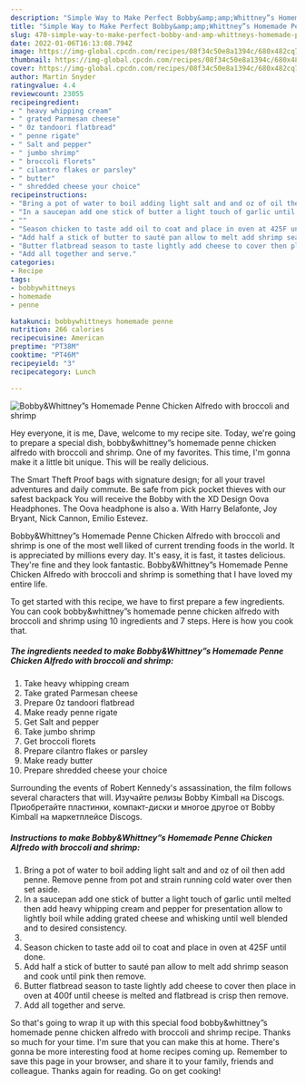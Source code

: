 ```yaml
---
description: "Simple Way to Make Perfect Bobby&amp;amp;Whittney”s Homemade Penne Chicken Alfredo with broccoli and shrimp"
title: "Simple Way to Make Perfect Bobby&amp;amp;Whittney”s Homemade Penne Chicken Alfredo with broccoli and shrimp"
slug: 470-simple-way-to-make-perfect-bobby-and-amp-whittneys-homemade-penne-chicken-alfredo-with-broccoli-and-shrimp
date: 2022-01-06T16:13:08.794Z
image: https://img-global.cpcdn.com/recipes/08f34c50e8a1394c/680x482cq70/bobbywhittneys-homemade-penne-chicken-alfredo-with-broccoli-and-shrimp-recipe-main-photo.jpg
thumbnail: https://img-global.cpcdn.com/recipes/08f34c50e8a1394c/680x482cq70/bobbywhittneys-homemade-penne-chicken-alfredo-with-broccoli-and-shrimp-recipe-main-photo.jpg
cover: https://img-global.cpcdn.com/recipes/08f34c50e8a1394c/680x482cq70/bobbywhittneys-homemade-penne-chicken-alfredo-with-broccoli-and-shrimp-recipe-main-photo.jpg
author: Martin Snyder
ratingvalue: 4.4
reviewcount: 23055
recipeingredient:
- " heavy whipping cream"
- " grated Parmesan cheese"
- " 0z tandoori flatbread"
- " penne rigate"
- " Salt and pepper"
- " jumbo shrimp"
- " broccoli florets"
- " cilantro flakes or parsley"
- " butter"
- " shredded cheese your choice"
recipeinstructions:
- "Bring a pot of water to boil adding light salt and and oz of oil then add penne. Remove penne from pot and strain running cold water over then set aside."
- "In a saucepan add one stick of butter a light touch of garlic until melted then add heavy whipping cream and pepper for presentation allow to lightly boil while adding grated cheese and whisking until well blended and to desired consistency."
- ""
- "Season chicken to taste add oil to coat and place in oven at 425F until done."
- "Add half a stick of butter to sauté pan allow to melt add shrimp season and cook until pink then remove."
- "Butter flatbread season to taste lightly add cheese to cover then place in oven at 400f until cheese is melted and flatbread is crisp then remove."
- "Add all together and serve."
categories:
- Recipe
tags:
- bobbywhittneys
- homemade
- penne

katakunci: bobbywhittneys homemade penne 
nutrition: 266 calories
recipecuisine: American
preptime: "PT38M"
cooktime: "PT46M"
recipeyield: "3"
recipecategory: Lunch

---
```



![Bobby&amp;Whittney”s Homemade Penne Chicken Alfredo with broccoli and shrimp](https://img-global.cpcdn.com/recipes/08f34c50e8a1394c/680x482cq70/bobbywhittneys-homemade-penne-chicken-alfredo-with-broccoli-and-shrimp-recipe-main-photo.jpg)

Hey everyone, it is me, Dave, welcome to my recipe site. Today, we're going to prepare a special dish, bobby&amp;whittney”s homemade penne chicken alfredo with broccoli and shrimp. One of my favorites. This time, I'm gonna make it a little bit unique. This will be really delicious.

The Smart Theft Proof bags with signature design; for all your travel adventures and daily commute. Be safe from pick pocket thieves with our safest backpack You will receive the Bobby with the XD Design Oova Headphones. The Oova headphone is also a. With Harry Belafonte, Joy Bryant, Nick Cannon, Emilio Estevez.

Bobby&amp;Whittney”s Homemade Penne Chicken Alfredo with broccoli and shrimp is one of the most well liked of current trending foods in the world. It is appreciated by millions every day. It's easy, it is fast, it tastes delicious. They're fine and they look fantastic. Bobby&amp;Whittney”s Homemade Penne Chicken Alfredo with broccoli and shrimp is something that I have loved my entire life.


To get started with this recipe, we have to first prepare a few ingredients. You can cook bobby&amp;whittney”s homemade penne chicken alfredo with broccoli and shrimp using 10 ingredients and 7 steps. Here is how you cook that.

<!--inarticleads1-->

##### The ingredients needed to make Bobby&amp;Whittney”s Homemade Penne Chicken Alfredo with broccoli and shrimp:

1. Take  heavy whipping cream
1. Take  grated Parmesan cheese
1. Prepare  0z tandoori flatbread
1. Make ready  penne rigate
1. Get  Salt and pepper
1. Take  jumbo shrimp
1. Get  broccoli florets
1. Prepare  cilantro flakes or parsley
1. Make ready  butter
1. Prepare  shredded cheese your choice


Surrounding the events of Robert Kennedy&#39;s assassination, the film follows several characters that will. Изучайте релизы Bobby Kimball на Discogs. Приобретайте пластинки, компакт-диски и многое другое от Bobby Kimball на маркетплейсе Discogs. 

<!--inarticleads2-->

##### Instructions to make Bobby&amp;Whittney”s Homemade Penne Chicken Alfredo with broccoli and shrimp:

1. Bring a pot of water to boil adding light salt and and oz of oil then add penne. Remove penne from pot and strain running cold water over then set aside.
1. In a saucepan add one stick of butter a light touch of garlic until melted then add heavy whipping cream and pepper for presentation allow to lightly boil while adding grated cheese and whisking until well blended and to desired consistency.
1. 
1. Season chicken to taste add oil to coat and place in oven at 425F until done.
1. Add half a stick of butter to sauté pan allow to melt add shrimp season and cook until pink then remove.
1. Butter flatbread season to taste lightly add cheese to cover then place in oven at 400f until cheese is melted and flatbread is crisp then remove.
1. Add all together and serve.




So that's going to wrap it up with this special food bobby&amp;whittney”s homemade penne chicken alfredo with broccoli and shrimp recipe. Thanks so much for your time. I'm sure that you can make this at home. There's gonna be more interesting food at home recipes coming up. Remember to save this page in your browser, and share it to your family, friends and colleague. Thanks again for reading. Go on get cooking!
